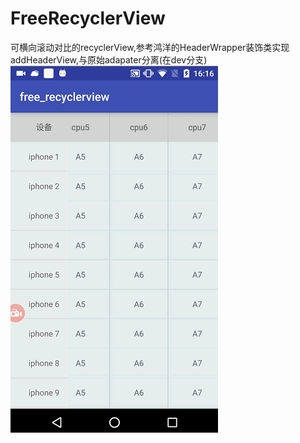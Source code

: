 # FreeRecyclerView
可横向滚动对比的recyclerView,参考鸿洋的HeaderWrapper装饰类实现addHeaderView,与原始adapater分离(在dev分支)
![image](https://github.com/1325679717/FreeRecyclerView/blob/480a819fe54aa6dbe4c111d254094fb3d4702c78/gif/free.gif) 
